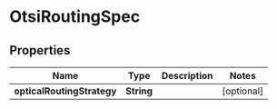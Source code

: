 
# OtsiRoutingSpec

## Properties
Name | Type | Description | Notes
------------ | ------------- | ------------- | -------------
**opticalRoutingStrategy** | **String** |  |  [optional]



